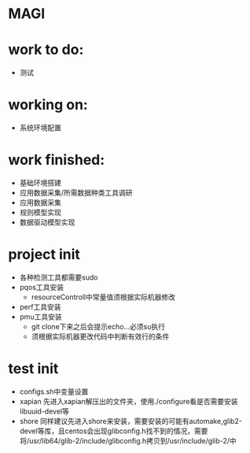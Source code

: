 # MAGI
# work to do:
  - 测试
# working on:  
  - 系统环境配置
# work finished:
  - 基础环境搭建
  - 应用数据采集/所需数据种类工具调研
  - 应用数据采集
  - 规则模型实现
  - 数据驱动模型实现
  
# project init
  - 各种检测工具都需要sudo
  - pqos工具安装
    - resourceControll中常量值须根据实际机器修改
  - perf工具安装
  - pmu工具安装
    - git clone下来之后会提示echo...必须su执行
    - 须根据实际机器更改代码中判断有效行的条件

# test init
  - configs.sh中变量设置
  - xapian
    先进入xapian解压出的文件夹，使用./configure看是否需要安装libuuid-devel等
  - shore
    同样建议先进入shore来安装，需要安装的可能有automake,glib2-devel等库，且centos会出现glibconfig.h找不到的情况，需要将/usr/lib64/glib-2/include/glibconfig.h拷贝到/usr/include/glib-2/中
